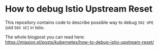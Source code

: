 # How to debug Istio Upstream Reset

This repository contains code to describe possible way to debug `502 UPE` (old `503 UC`) in Istio.

The whole blogpost you can read here: https://mjasion.pl/posts/kubernetes/how-to-debug-istio-upstream-reset/
